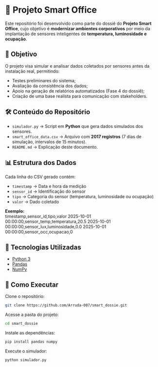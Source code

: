 # 📌 Projeto Smart Office

Este repositório foi desenvolvido como parte do dossiê do **Projeto Smart Office**, cujo objetivo é **modernizar ambientes corporativos** por meio da implantação de sensores inteligentes de **temperatura, luminosidade e ocupação**.

## 🚀 Objetivo

O projeto visa simular e analisar dados coletados por sensores antes da instalação real, permitindo:

- Testes preliminares do sistema;  
- Avaliação da consistência dos dados;  
- Apoio na geração de relatórios automatizados (Fase 4 do dossiê);  
- Criação de uma base realista para comunicação com stakeholders.  

## 🛠️ Conteúdo do Repositório

- `simulador.py` → Script em **Python** que gera dados simulados dos sensores.  
- `smart_office_data.csv` → Arquivo com **2017 registros** (7 dias de simulação, intervalos de 15 minutos).  
- `README.md` → Explicação deste documento.  

## 📊 Estrutura dos Dados

Cada linha do CSV gerado contém:  
- `timestamp` → Data e hora da medição  
- `sensor_id` → Identificação do sensor  
- `tipo` → Categoria do sensor (temperatura, luminosidade ou ocupação)  
- `valor` → Dado coletado  

**Exemplo:**  
timestamp,sensor_id,tipo,valor
2025-10-01 00:00:00,sensor_temp,temperatura,20.5
2025-10-01 00:00:00,sensor_lux,luminosidade,0.0
2025-10-01 00:00:00,sensor_occ,ocupacao,0

## 🔧 Tecnologias Utilizadas

- [Python 3](https://www.python.org/)  
- [Pandas](https://pandas.pydata.org/)  
- [NumPy](https://numpy.org/)  

## 📂 Como Executar

Clone o repositório:  
```bash
git clone https://github.com/Arruda-007/smart_dossie.git
```
Acesse a pasta do projeto:
```bash
cd smart_dossie
```
Instale as dependências:
```bash
pip install pandas numpy
```
Execute o simulador:
```bash
python simulador.py
```
